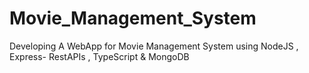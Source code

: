 # Movie_Management_System
Developing A WebApp for Movie Management System using NodeJS , Express- RestAPIs , TypeScript & MongoDB
